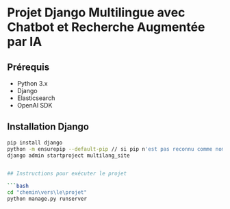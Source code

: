# Projet Django Multilingue avec Chatbot et Recherche Augmentée par IA

## Prérequis

- Python 3.x
- Django
- Elasticsearch
- OpenAI SDK

## Installation Django 

```bash
pip install django
python -m ensurepip --default-pip // si pip n'est pas reconnu comme nom d'applet de commande
django admin startproject multilang_site


## Instructions pour exécuter le projet 

```bash
cd "chemin\vers\le\projet"
python manage.py runserver
